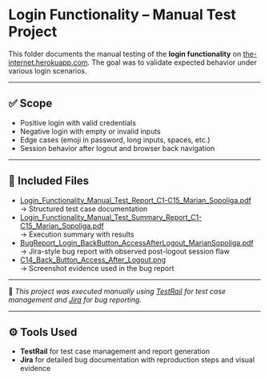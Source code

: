 # Login Functionality – Manual Test Project

This folder documents the manual testing of the **login functionality** on [the-internet.herokuapp.com](https://the-internet.herokuapp.com/login). The goal was to validate expected behavior under various login scenarios.

---

## ✅ Scope

- Positive login with valid credentials  
- Negative login with empty or invalid inputs  
- Edge cases (emoji in password, long inputs, spaces, etc.)  
- Session behavior after logout and browser back navigation  

---

## 📎 Included Files

- [Login_Functionality_Manual_Test_Report_C1-C15_Marian_Sopoliga.pdf](./Login_Functionality_Manual_Test_Report_C1-C15_Marian_Sopoliga.pdf)  
  → Structured test case documentation  
- [Login_Functionality_Manual_Test_Summary_Report_C1-C15_Marian_Sopoliga.pdf](./Login_Functionality_Manual_Test_Summary_Report_C1-C15_Marian_Sopoliga.pdf)  
  → Execution summary with results  
- [BugReport_Login_BackButton_AccessAfterLogout_MarianSopoliga.pdf](./BugReport_Login_BackButton_AccessAfterLogout_MarianSopoliga.pdf)  
  → Jira-style bug report with observed post-logout session flaw  
- [C14_Back_Button_Access_After_Logout.png](./C14_Back_Button_Access_After_Logout.png)  
  → Screenshot evidence used in the bug report  

---

📌 *This project was executed manually using [TestRail](https://www.gurock.com/testrail/) for test case management and [Jira](https://www.atlassian.com/software/jira) for bug reporting.*


---

## ⚙️ Tools Used

- **TestRail** for test case management and report generation
- **Jira** for detailed bug documentation with reproduction steps and visual evidence
